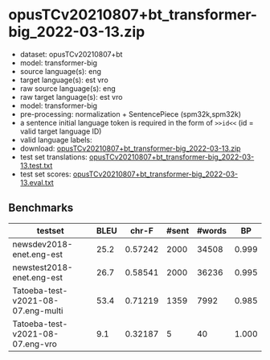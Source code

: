 # opusTCv20210807+bt_transformer-big_2022-03-13.zip

* dataset: opusTCv20210807+bt
* model: transformer-big
* source language(s): eng
* target language(s): est vro
* raw source language(s): eng
* raw target language(s): est vro
* model: transformer-big
* pre-processing: normalization + SentencePiece (spm32k,spm32k)
* a sentence initial language token is required in the form of `>>id<<` (id = valid target language ID)
* valid language labels: 
* download: [opusTCv20210807+bt_transformer-big_2022-03-13.zip](https://object.pouta.csc.fi/Tatoeba-MT-models/eng-est/opusTCv20210807+bt_transformer-big_2022-03-13.zip)
* test set translations: [opusTCv20210807+bt_transformer-big_2022-03-13.test.txt](https://object.pouta.csc.fi/Tatoeba-MT-models/eng-est/opusTCv20210807+bt_transformer-big_2022-03-13.test.txt)
* test set scores: [opusTCv20210807+bt_transformer-big_2022-03-13.eval.txt](https://object.pouta.csc.fi/Tatoeba-MT-models/eng-est/opusTCv20210807+bt_transformer-big_2022-03-13.eval.txt)

## Benchmarks

| testset | BLEU  | chr-F | #sent | #words | BP |
|---------|-------|-------|-------|--------|----|
| newsdev2018-enet.eng-est 	| 25.2 	| 0.57242 	| 2000 	| 34508 	| 0.999 |
| newstest2018-enet.eng-est 	| 26.7 	| 0.58541 	| 2000 	| 36236 	| 0.995 |
| Tatoeba-test-v2021-08-07.eng-multi 	| 53.4 	| 0.71219 	| 1359 	| 7992 	| 0.985 |
| Tatoeba-test-v2021-08-07.eng-vro 	| 9.1 	| 0.32187 	| 5 	| 40 	| 1.000 |

